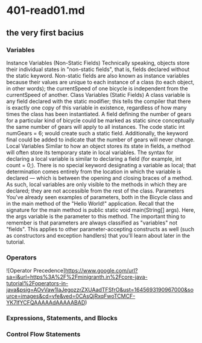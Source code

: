 # 401-read01.md
## **the very first bacius**
### Variables
Instance Variables (Non-Static Fields) Technically speaking, objects store their individual states in "non-static fields", that is, fields declared without the static keyword. Non-static fields are also known as instance variables because their values are unique to each instance of a class (to each object, in other words); the currentSpeed of one bicycle is independent from the currentSpeed of another.
Class Variables (Static Fields) A class variable is any field declared with the static modifier; this tells the compiler that there is exactly one copy of this variable in existence, regardless of how many times the class has been instantiated. A field defining the number of gears for a particular kind of bicycle could be marked as static since conceptually the same number of gears will apply to all instances. The code static int numGears = 6; would create such a static field. Additionally, the keyword final could be added to indicate that the number of gears will never change.
Local Variables Similar to how an object stores its state in fields, a method will often store its temporary state in local variables. The syntax for declaring a local variable is similar to declaring a field (for example, int count = 0;). There is no special keyword designating a variable as local; that determination comes entirely from the location in which the variable is declared — which is between the opening and closing braces of a method. As such, local variables are only visible to the methods in which they are declared; they are not accessible from the rest of the class.
Parameters You've already seen examples of parameters, both in the Bicycle class and in the main method of the "Hello World!" application. Recall that the signature for the main method is public static void main(String[] args). Here, the args variable is the parameter to this method. The important thing to remember is that parameters are always classified as "variables" not "fields". This applies to other parameter-accepting constructs as well (such as constructors and exception handlers) that you'll learn about later in the tutorial.
### Operators

![Operator Precedence]https://www.google.com/url?sa=i&url=https%3A%2F%2Fminigranth.in%2Fcore-java-tutorial%2Foperators-in-java&psig=AOvVaw1IaJegozzrZXUAadTFSfrO&ust=1645693190967000&source=images&cd=vfe&ved=0CAsQjRxqFwoTCMCF-YK7lfYCFQAAAAAdAAAAABAD)
### Expressions, Statements, and Blocks


### Control Flow Statements

